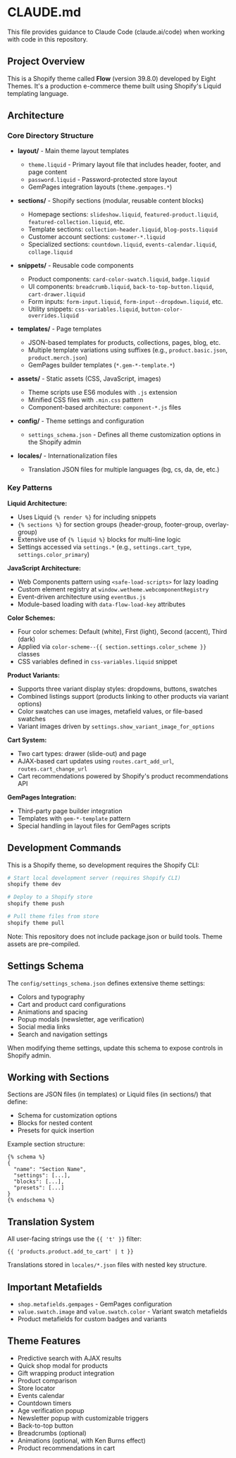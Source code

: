 # CLAUDE.md

This file provides guidance to Claude Code (claude.ai/code) when working with code in this repository.

## Project Overview

This is a Shopify theme called **Flow** (version 39.8.0) developed by Eight Themes. It's a production e-commerce theme built using Shopify's Liquid templating language.

## Architecture

### Core Directory Structure

- **layout/** - Main theme layout templates
  - `theme.liquid` - Primary layout file that includes header, footer, and page content
  - `password.liquid` - Password-protected store layout
  - GemPages integration layouts (`theme.gempages.*`)

- **sections/** - Shopify sections (modular, reusable content blocks)
  - Homepage sections: `slideshow.liquid`, `featured-product.liquid`, `featured-collection.liquid`, etc.
  - Template sections: `collection-header.liquid`, `blog-posts.liquid`
  - Customer account sections: `customer-*.liquid`
  - Specialized sections: `countdown.liquid`, `events-calendar.liquid`, `collage.liquid`

- **snippets/** - Reusable code components
  - Product components: `card-color-swatch.liquid`, `badge.liquid`
  - UI components: `breadcrumb.liquid`, `back-to-top-button.liquid`, `cart-drawer.liquid`
  - Form inputs: `form-input.liquid`, `form-input--dropdown.liquid`, etc.
  - Utility snippets: `css-variables.liquid`, `button-color-overrides.liquid`

- **templates/** - Page templates
  - JSON-based templates for products, collections, pages, blog, etc.
  - Multiple template variations using suffixes (e.g., `product.basic.json`, `product.merch.json`)
  - GemPages builder templates (`*.gem-*-template.*`)

- **assets/** - Static assets (CSS, JavaScript, images)
  - Theme scripts use ES6 modules with `.js` extension
  - Minified CSS files with `.min.css` pattern
  - Component-based architecture: `component-*.js` files

- **config/** - Theme settings and configuration
  - `settings_schema.json` - Defines all theme customization options in the Shopify admin

- **locales/** - Internationalization files
  - Translation JSON files for multiple languages (bg, cs, da, de, etc.)

### Key Patterns

**Liquid Architecture:**
- Uses Liquid `{% render %}` for including snippets
- `{% sections %}` for section groups (header-group, footer-group, overlay-group)
- Extensive use of `{% liquid %}` blocks for multi-line logic
- Settings accessed via `settings.*` (e.g., `settings.cart_type`, `settings.color_primary`)

**JavaScript Architecture:**
- Web Components pattern using `<safe-load-scripts>` for lazy loading
- Custom element registry at `window.wetheme.webcomponentRegistry`
- Event-driven architecture using `eventBus.js`
- Module-based loading with `data-flow-load-key` attributes

**Color Schemes:**
- Four color schemes: Default (white), First (light), Second (accent), Third (dark)
- Applied via `color-scheme--{{ section.settings.color_scheme }}` classes
- CSS variables defined in `css-variables.liquid` snippet

**Product Variants:**
- Supports three variant display styles: dropdowns, buttons, swatches
- Combined listings support (products linking to other products via variant options)
- Color swatches can use images, metafield values, or file-based swatches
- Variant images driven by `settings.show_variant_image_for_options`

**Cart System:**
- Two cart types: drawer (slide-out) and page
- AJAX-based cart updates using `routes.cart_add_url`, `routes.cart_change_url`
- Cart recommendations powered by Shopify's product recommendations API

**GemPages Integration:**
- Third-party page builder integration
- Templates with `gem-*-template` pattern
- Special handling in layout files for GemPages scripts

## Development Commands

This is a Shopify theme, so development requires the Shopify CLI:

```bash
# Start local development server (requires Shopify CLI)
shopify theme dev

# Deploy to a Shopify store
shopify theme push

# Pull theme files from store
shopify theme pull
```

Note: This repository does not include package.json or build tools. Theme assets are pre-compiled.

## Settings Schema

The `config/settings_schema.json` defines extensive theme settings:
- Colors and typography
- Cart and product card configurations
- Animations and spacing
- Popup modals (newsletter, age verification)
- Social media links
- Search and navigation settings

When modifying theme settings, update this schema to expose controls in Shopify admin.

## Working with Sections

Sections are JSON files (in templates) or Liquid files (in sections/) that define:
- Schema for customization options
- Blocks for nested content
- Presets for quick insertion

Example section structure:
```liquid
{% schema %}
{
  "name": "Section Name",
  "settings": [...],
  "blocks": [...],
  "presets": [...]
}
{% endschema %}
```

## Translation System

All user-facing strings use the `{{ 't' }}` filter:
```liquid
{{ 'products.product.add_to_cart' | t }}
```

Translations stored in `locales/*.json` files with nested key structure.

## Important Metafields

- `shop.metafields.gempages` - GemPages configuration
- `value.swatch.image` and `value.swatch.color` - Variant swatch metafields
- Product metafields for custom badges and variants

## Theme Features

- Predictive search with AJAX results
- Quick shop modal for products
- Gift wrapping product integration
- Product comparison
- Store locator
- Events calendar
- Countdown timers
- Age verification popup
- Newsletter popup with customizable triggers
- Back-to-top button
- Breadcrumbs (optional)
- Animations (optional, with Ken Burns effect)
- Product recommendations in cart
